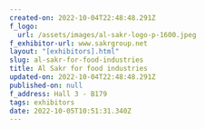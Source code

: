 ```yaml
---
created-on: 2022-10-04T22:48:48.291Z
f_logo:
  url: /assets/images/al-sakr-logo-p-1600.jpeg
f_exhibitor-url: www.sakrgroup.net
layout: "[exhibitors].html"
slug: al-sakr-for-food-industries
title: Al Sakr for food industries
updated-on: 2022-10-04T22:48:48.291Z
published-on: null
f_address: Hall 3 - B179
tags: exhibitors
date: 2022-10-05T10:51:31.340Z
---
```

